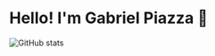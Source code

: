 # Hello! I'm Gabriel Piazza 👋

![GitHub stats](https://github-readme-stats.vercel.app/api?username=gpbPiazza&show_icons=true)
